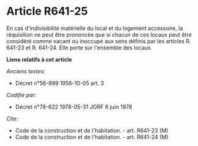# Article R641-25

En cas d'indivisibilité matérielle du local et du logement accessoire, la réquisition ne peut être prononcée que si chacun de
ces locaux peut être considéré comme vacant ou inoccupé aux sens définis par les articles R. 641-23 et R. 641-24. Elle porte
sur l'ensemble des locaux.

**Liens relatifs à cet article**

_Anciens textes_:

  - Décret n°56-999 1956-10-05 art. 3

_Codifié par_:

  - Décret n°78-622 1978-05-31 JORF 8 juin 1978

_Cite_:

  - Code de la construction et de l'habitation. - art. R641-23 (M)
  - Code de la construction et de l'habitation. - art. R641-24 (M)

